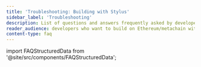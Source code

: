 ```yaml
---
title: 'Troubleshooting: Building with Stylus'
sidebar_label: 'Troubleshooting'
description: List of questions and answers frequently asked by developers building with Stylus
reader_audience: developers who want to build on Ethereum/metachain with Stylus
content-type: faq
---
```


import FAQStructuredData from '@site/src/components/FAQStructuredData';

<FAQStructuredData faqsId="building-stylus" />
